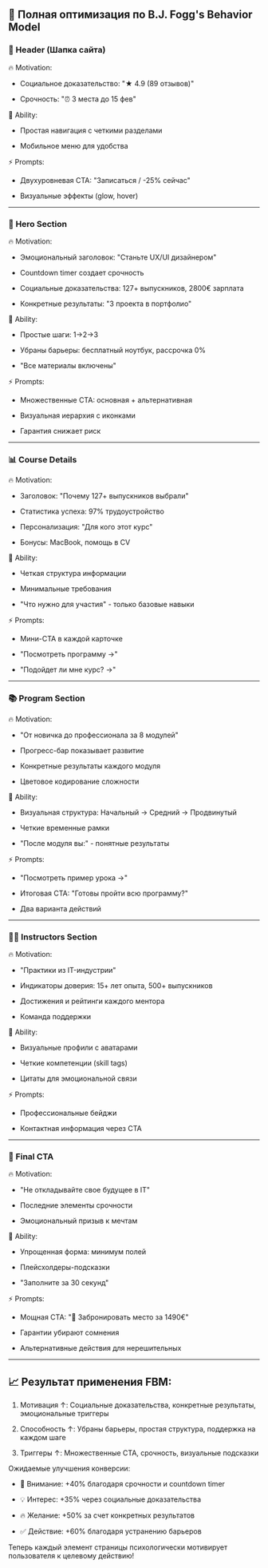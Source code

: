 ## 🎯 Полная оптимизация по B.J. Fogg's Behavior Model

### 📍 Header (Шапка сайта)

🔥 Motivation:

- Социальное доказательство: "★ 4.9 (89 отзывов)"

- Срочность: "⏰ 3 места до 15 фев"

💪 Ability:

- Простая навигация с четкими разделами

- Мобильное меню для удобства

⚡ Prompts:

- Двухуровневая CTA: "Записаться / -25% сейчас"

- Визуальные эффекты (glow, hover)

---

### 🚀 Hero Section

🔥 Motivation:

- Эмоциональный заголовок: "Станьте UX/UI дизайнером"

- Countdown timer создает срочность

- Социальные доказательства: 127+ выпускников, 2800€ зарплата

- Конкретные результаты: "3 проекта в портфолио"

💪 Ability:

- Простые шаги: 1→2→3

- Убраны барьеры: бесплатный ноутбук, рассрочка 0%

- "Все материалы включены"

⚡ Prompts:

- Множественные CTA: основная + альтернативная

- Визуальная иерархия с иконками

- Гарантия снижает риск

---

### 📊 Course Details

🔥 Motivation:

- Заголовок: "Почему 127+ выпускников выбрали"

- Статистика успеха: 97% трудоустройство

- Персонализация: "Для кого этот курс"

- Бонусы: MacBook, помощь в CV

💪 Ability:

- Четкая структура информации

- Минимальные требования

- "Что нужно для участия" - только базовые навыки

⚡ Prompts:

- Мини-CTA в каждой карточке

- "Посмотреть программу →"

- "Подойдет ли мне курс? →"

---

### 📚 Program Section

🔥 Motivation:

- "От новичка до профессионала за 8 модулей"

- Прогресс-бар показывает развитие

- Конкретные результаты каждого модуля

- Цветовое кодирование сложности

💪 Ability:

- Визуальная структура: Начальный → Средний → Продвинутый

- Четкие временные рамки

- "После модуля вы:" - понятные результаты

⚡ Prompts:

- "Посмотреть пример урока →"

- Итоговая CTA: "Готовы пройти всю программу?"

- Два варианта действий

---

### 👨‍🏫 Instructors Section

🔥 Motivation:

- "Практики из IT-индустрии"

- Индикаторы доверия: 15+ лет опыта, 500+ выпускников

- Достижения и рейтинги каждого ментора

- Команда поддержки

💪 Ability:

- Визуальные профили с аватарами

- Четкие компетенции (skill tags)

- Цитаты для эмоциональной связи

⚡ Prompts:

- Профессиональные бейджи

- Контактная информация через CTA

---

### 🎯 Final CTA

🔥 Motivation:

- "Не откладывайте свое будущее в IT"

- Последние элементы срочности

- Эмоциональный призыв к мечтам

💪 Ability:

- Упрощенная форма: минимум полей

- Плейсхолдеры-подсказки

- "Заполните за 30 секунд"

⚡ Prompts:

- Мощная CTA: "🎯 Забронировать место за 1490€"

- Гарантии убирают сомнения

- Альтернативные действия для нерешительных

---

## 📈 Результат применения FBM:

1. Мотивация ↑: Социальные доказательства, конкретные результаты, эмоциональные триггеры

2. Способность ↑: Убраны барьеры, простая структура, поддержка на каждом шаге

3. Триггеры ↑: Множественные CTA, срочность, визуальные подсказки

Ожидаемые улучшения конверсии:

- 🎯 Внимание: +40% благодаря срочности и countdown timer

- 💡 Интерес: +35% через социальные доказательства

- 🔥 Желание: +50% за счет конкретных результатов

- ✅ Действие: +60% благодаря устранению барьеров

Теперь каждый элемент страницы психологически мотивирует пользователя к целевому действию!